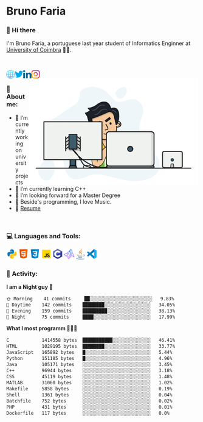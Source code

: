 # Bruno Faria

### 👋 Hi there

I'm Bruno Faria, a portuguese last year student of Informatics Enginner at [University of Coimbra](uc.pt/en) 👨‍🎓.

<br/>

[<img align="left" width="22px" alt="Website" src="https://github.com/brunofaria1322/brunofaria1322/blob/master/assets/social/global.svg"/>][website]
[<img align="left" width="22px" alt="Twitter" src="https://github.com/brunofaria1322/brunofaria1322/blob/master/assets/social/twitter.svg"/>][twitter]
[<img align="left" width="22px" alt="LinkedIn" src="https://github.com/brunofaria1322/brunofaria1322/blob/master/assets/social/linkedin.svg"/>][linkedin]
[<img align="left" width="22px" alt="Instagram" src="https://github.com/brunofaria1322/brunofaria1322/blob/master/assets/social/instagram.svg"/>][instagram]

<img align="right" height = "280" alt="GIF" src="https://github.com/brunofaria1322/brunofaria1322/blob/master/assets/animation.gif"/>

<br />

### 📕 About me:

- 🔭 I’m currently working on university projects
- 🌱 I’m currently learning C++
- 💼 I’m looking forward for a Master Degree
- 💙 Beside's programming, I love Music.
- 📝 [Resume](https://en.wikipedia.org/wiki/HTTP_404)


<br />

### 💻 Languages and Tools:

<img align="left" width="30px" alt= "Python" src="https://github.com/brunofaria1322/brunofaria1322/blob/master/assets/skills/python.svg"/>
<img align="left" width="30px" alt= "Html5" src="https://github.com/brunofaria1322/brunofaria1322/blob/master/assets/skills/html5.svg"/>
<img align="left" width="30px" alt= "Css3" src="https://github.com/brunofaria1322/brunofaria1322/blob/master/assets/skills/css3.svg"/>
<img align="left" width="30px" alt= "JavaScript" src="https://github.com/brunofaria1322/brunofaria1322/blob/master/assets/skills/javascript.svg"/>
<img align="left" width="30px" alt= "C" src="https://github.com/brunofaria1322/brunofaria1322/blob/master/assets/skills/c.svg"/>
<img align="left" width="30px" alt= "Matlab" src="https://github.com/brunofaria1322/brunofaria1322/blob/master/assets/skills/matlab.svg"/>
<img align="left" width="30px" alt= "Java" src="https://github.com/brunofaria1322/brunofaria1322/blob/master/assets/skills/java.svg"/>
<img align="left" width="30px" alt= "Visual Studio Code" src="https://github.com/brunofaria1322/brunofaria1322/blob/master/assets/skills/vscode.svg"/>

<br />
<br />

### 🚩 Activity:

<!--START_SECTION:stats-->
**I am a Night guy 🌙** 

```text
🌞 Morning    41 commits     ██░░░░░░░░░░░░░░░░░░░░░░░	9.83% 
🌆 Daytime    142 commits    ████████░░░░░░░░░░░░░░░░░	34.05% 
🌃 Evening    159 commits    █████████░░░░░░░░░░░░░░░░	38.13% 
🌙 Night      75 commits     ████░░░░░░░░░░░░░░░░░░░░░	17.99%

```
**What I most programm 👨🏽‍💻** 

```text
C            1414558 bytes  ███████████░░░░░░░░░░░░░░	46.41% 
HTML         1029195 bytes  ████████░░░░░░░░░░░░░░░░░	33.77% 
JavaScript   165892 bytes   █░░░░░░░░░░░░░░░░░░░░░░░░	5.44% 
Python       151185 bytes   █░░░░░░░░░░░░░░░░░░░░░░░░	4.96% 
Java         105171 bytes   ░░░░░░░░░░░░░░░░░░░░░░░░░	3.45% 
C++          96944 bytes    ░░░░░░░░░░░░░░░░░░░░░░░░░	3.18% 
CSS          45119 bytes    ░░░░░░░░░░░░░░░░░░░░░░░░░	1.48% 
MATLAB       31060 bytes    ░░░░░░░░░░░░░░░░░░░░░░░░░	1.02% 
Makefile     5858 bytes     ░░░░░░░░░░░░░░░░░░░░░░░░░	0.19% 
Shell        1361 bytes     ░░░░░░░░░░░░░░░░░░░░░░░░░	0.04% 
Batchfile    752 bytes      ░░░░░░░░░░░░░░░░░░░░░░░░░	0.02% 
PHP          431 bytes      ░░░░░░░░░░░░░░░░░░░░░░░░░	0.01% 
Dockerfile   117 bytes      ░░░░░░░░░░░░░░░░░░░░░░░░░	0.0%
```


<!--END_SECTION:stats-->


[website]: https://brunofaria1322.github.io
[twitter]: https://twitter.com/brunofaria_1322
[instagram]: https://instagram.com/brunofaria_1322
[linkedin]: https://linkedin.com/in/bruno-faria
